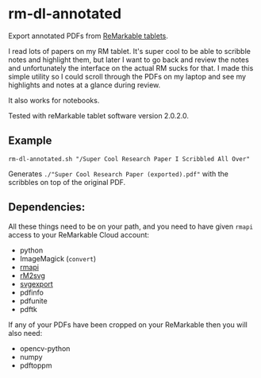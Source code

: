 # rm-dl-annotated

Export annotated PDFs from [ReMarkable tablets](https://remarkable.com/).

I read lots of papers on my RM tablet. It's super cool to be able to scribble
notes and highlight them, but later I want to go back and review the notes and
unfortunately the interface on the actual RM sucks for that. I made this simple
utility so I could scroll through the PDFs on my laptop and see my highlights
and notes at a glance during review.

It also works for notebooks.

Tested with reMarkable tablet software version 2.0.2.0.

## Example

```
rm-dl-annotated.sh "/Super Cool Research Paper I Scribbled All Over"
```

Generates `./"Super Cool Research Paper (exported).pdf"` with the scribbles on top of the original PDF.

## Dependencies:

All these things need to be on your path, and you need to have given `rmapi` access to your ReMarkable Cloud account:

* python
* ImageMagick (`convert`)
* [rmapi](https://github.com/juruen/rmapi)
* [rM2svg](https://github.com/reHackable/maxio/blob/master/tools/rM2svg)
* [svgexport](https://github.com/shakiba/svgexport)
* pdfinfo
* pdfunite
* pdftk

If any of your PDFs have been cropped on your ReMarkable then you will also need:

* opencv-python
* numpy
* pdftoppm

